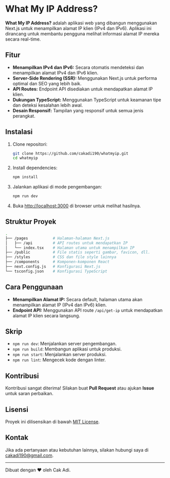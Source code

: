 # What My IP Address?

**What My IP Address?** adalah aplikasi web yang dibangun menggunakan Next.js untuk menampilkan alamat IP klien (IPv4 dan IPv6). Aplikasi ini dirancang untuk membantu pengguna melihat informasi alamat IP mereka secara real-time.

## Fitur

- **Menampilkan IPv4 dan IPv6:** Secara otomatis mendeteksi dan menampilkan alamat IPv4 dan IPv6 klien.
- **Server-Side Rendering (SSR):** Menggunakan Next.js untuk performa optimal dan SEO yang lebih baik.
- **API Routes:** Endpoint API disediakan untuk mendapatkan alamat IP klien.
- **Dukungan TypeScript:** Menggunakan TypeScript untuk keamanan tipe dan deteksi kesalahan lebih awal.
- **Desain Responsif:** Tampilan yang responsif untuk semua jenis perangkat.

## Instalasi

1. Clone repositori:

   ```bash
   git clone https://github.com/cakadi190/whatmyip.git
   cd whatmyip
   ```

2. Install dependencies:

   ```bash
   npm install
   ```

3. Jalankan aplikasi di mode pengembangan:

   ```bash
   npm run dev
   ```

4. Buka [http://localhost:3000](http://localhost:3000) di browser untuk melihat hasilnya.

## Struktur Proyek

```bash
.
├── /pages           # Halaman-halaman Next.js
│   ├── /api         # API routes untuk mendapatkan IP
│   └── index.tsx    # Halaman utama untuk menampilkan IP
├── /public          # File statis seperti gambar, favicon, dll.
├── /styles          # CSS dan file style lainnya
├── /components      # Komponen-komponen React
├── next.config.js   # Konfigurasi Next.js
└── tsconfig.json    # Konfigurasi TypeScript
```

## Cara Penggunaan

- **Menampilkan Alamat IP:** Secara default, halaman utama akan menampilkan alamat IP (IPv4 dan IPv6) klien.
- **Endpoint API:** Menggunakan API route `/api/get-ip` untuk mendapatkan alamat IP klien secara langsung.

## Skrip

- `npm run dev`: Menjalankan server pengembangan.
- `npm run build`: Membangun aplikasi untuk produksi.
- `npm run start`: Menjalankan server produksi.
- `npm run lint`: Mengecek kode dengan linter.

## Kontribusi

Kontribusi sangat diterima! Silakan buat **Pull Request** atau ajukan **Issue** untuk saran perbaikan.

## Lisensi

Proyek ini dilisensikan di bawah [MIT License](LICENSE).

## Kontak

Jika ada pertanyaan atau kebutuhan lainnya, silakan hubungi saya di [cakadi190@gmail.com](mailto:cakadi190@gmail.com).

---

Dibuat dengan ❤️ oleh Cak Adi.
